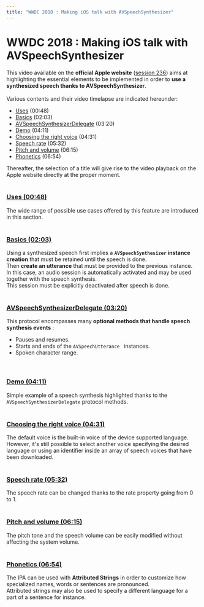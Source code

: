 ```yaml
---
title: "WWDC 2018 : Making iOS talk with AVSpeechSynthesizer"
---
```


# WWDC 2018 : Making iOS talk with AVSpeechSynthesizer

This video available on the **official Apple website** ([session 236](https://developer.apple.com/videos/play/wwdc2018/236/)) aims at highlighting the essential elements to be implemented in order to **use a synthesized speech thanks to AVSpeechSynthesizer**.
<br><img style="max-width: 466px; height: auto;" alt="" src="../../../../images/iOSdev/wwdc18-236.png" />
<br><br>Various contents and their video timelapse are indicated hereunder:

- [Uses](#Uses) (00:48)
- [Basics](#Basics) (02:03)
- [AVSpeechSynthesizerDelegate](#AVSpeechSynthesizerDelegate) (03:20)
- [Demo](#Demo) (04:11)
- [Choosing the right voice](#TheRightVoice) (04:31)
- [Speech rate](#SpeechRate) (05:32)
- [Pitch and volume](#PitchAndVolume) (06:15)
- [Phonetics](#IPA) (06:54)

Thereafter, the selection of a title will give rise to the video playback on the Apple website directly at the proper moment.
<br><br>

<a name="Uses"></a>
### [Uses (00:48)](https://developer.apple.com/videos/play/wwdc2018/236/?time=48)
The wide range of possible use cases offered by this feature are introduced in this section.
<br><br>

<a name="Basics"></a>
### [Basics (02:03)](https://developer.apple.com/videos/play/wwdc2018/236/?time=123)
Using a synthesized speech first implies a **`AVSpeechSynthesizer` instance creation** that must be retained until the speech is done.
<br><img style="max-width: 400px; height: auto;" alt="" src="../../../../images/iOSdev/wwdc18-236-Basics_1.png" />
<br>Then **create an utterance** that must be provided to the previous instance.
<br><img style="max-width: 500px; height: auto;" alt="" src="../../../../images/iOSdev/wwdc18-236-Basics_2.png" />
<br>In this case, an audio session is automatically activated and may be used together with the speech synthesis.
<br><img style="max-width: 850px; height: auto;" alt="" src="../../../../images/iOSdev/wwdc18-236-Basics_3.png" />
<br>This session must be explicitly deactivated after speech is done.
<br><br>

<a name="AVSpeechSynthesizerDelegate"></a>
### [AVSpeechSynthesizerDelegate (03:20)](https://developer.apple.com/videos/play/wwdc2018/236/?time=200)
This protocol encompasses many **optional methods that handle speech synthesis events** :

- Pauses and resumes.
- Starts and ends of the `AVSpeechUtterance ` instances.
- Spoken character range.
<br><img style="max-width: 900px; height: auto;" alt="" src="../../../../images/iOSdev/wwdc18-236-AVSpeechSynthesizerDelegate.png" />
<br><br>

<a name="Demo"></a>
### [Demo (04:11)](https://developer.apple.com/videos/play/wwdc2018/236/?time=251)
Simple example of a speech synthesis highlighted thanks to the `AVSpeechSynthesizerDelegate` protocol methods.
<br><img style="max-width: 230px; height: auto;" alt="" src="../../../../images/iOSdev/wwdc18-236-Demo.png" />
<br><br>
<a name="TheRightVoice"></a>
### [Choosing the right voice (04:31)](https://developer.apple.com/videos/play/wwdc2018/236/?time=271)
The default voice is the built-in voice of the device supported language.
<br><img style="max-width: 1000px; height: auto;" alt="" src="../../../../images/iOSdev/wwdc18-236-TheRightVoice_1.png" />
<br>However, it's still possible to select another voice specifying the desired language or using an identifier inside an array of speech voices that have been downloaded.
<br><img style="max-width: 800px; height: auto;" alt="" src="../../../../images/iOSdev/wwdc18-236-TheRightVoice_2.png" />
<br><br>

<a name="SpeechRate"></a>
### [Speech rate (05:32)](https://developer.apple.com/videos/play/wwdc2018/236/?time=332)
The speech rate can be changed thanks to the rate property going from 0 to 1.
<br><img style="max-width: 530px; height: auto;" alt="" src="../../../../images/iOSdev/wwdc18-236-SpeechRate.png" />
<br><br>

<a name="PitchAndVolume"></a>
### [Pitch and volume (06:15)](https://developer.apple.com/videos/play/wwdc2018/236/?time=375)
The pitch tone and the speech volume can be easily modified without affecting the system volume.
<br><img style="max-width: 720px; height: auto;" alt="" src="../../../../images/iOSdev/wwdc18-236-PitchAndVolume.png" />
<br><br>

<a name="IPA"></a>
### [Phonetics (06:54)](https://developer.apple.com/videos/play/wwdc2018/236/?time=414)
The <abbr>IPA</abbr> can be used with **Attributed Strings** in order to customize how specialized names, words or sentences are pronounced.
<br><img style="max-width: 800px; height: auto;" alt="" src="../../../../images/iOSdev/wwdc18-236-IPA.png" />
<br>Attributed strings may also be used to specify a different language for a part of a sentence for instance.
<br><br>
